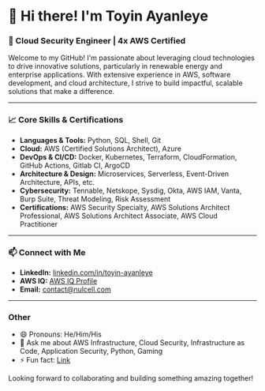 # 👋 Hi there! I'm Toyin Ayanleye

### 🚀 Cloud Security Engineer | 4x AWS Certified

Welcome to my GitHub! I'm passionate about leveraging cloud technologies to drive innovative solutions, particularly in renewable energy and enterprise applications. With extensive experience in AWS, software development, and cloud architecture, I strive to build impactful, scalable solutions that make a difference.

<!--
---

### 🛠️ What I Do

- **Cloud Solutions Architecture:** Specializing in AWS, I design, implement, and optimize secure, scalable cloud solutions.
- **Full-Stack Development:** Proficient in modern web technologies and frameworks, developing applications that prioritize user experience and reliability.
- **Energy Innovation:** Founder of [RayStar](https://github.com/your_company_repo), a solar energy company dedicated to providing clean, efficient, and affordable energy solutions.
- **Consulting and Strategy:** Helping businesses transition to the cloud with a focus on cost efficiency, performance, and future-ready infrastructure.
-->

---

### 📈 Core Skills & Certifications

- **Languages & Tools:** Python, SQL, Shell, Git
- **Cloud:** AWS (Certified Solutions Architect), Azure
- **DevOps & CI/CD:** Docker, Kubernetes, Terraform, CloudFormation, GitHub Actions, Gitlab CI, ArgoCD
- **Architecture & Design:** Microservices, Serverless, Event-Driven Architecture, APIs, etc.
- **Cybersecurity:** Tennable, Netskope, Sysdig, Okta, AWS IAM, Vanta, Burp Suite, Threat Modeling, Risk Assessment
- **Certifications:** AWS Security Specialty, AWS Solutions Architect Professional, AWS Solutions Architect Associate, AWS Cloud Practitioner

---

### 📫 Connect with Me

- **LinkedIn:** [linkedin.com/in/toyin-ayanleye](https://www.linkedin.com/in/toyin-ayanleye/)
- **AWS IQ:** [AWS IQ Profile](https://iq.aws.amazon.com/e/nulcell)
- **Email:** contact@nulcell.com

---

### Other

- 😄 Pronouns: He/Him/His
- 💬 Ask me about AWS Infrastructure, Cloud Security, Infrastructure as Code, Application Security, Python, Gaming
- ⚡ Fun fact: [Link](https://bit.ly/nullcell-fun-fact)

Looking forward to collaborating and building something amazing together!
